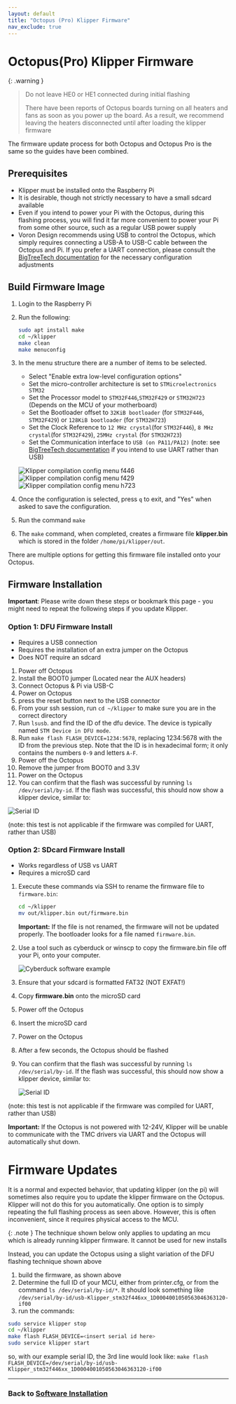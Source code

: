 ```yaml
---
layout: default
title: "Octopus (Pro) Klipper Firmware"
nav_exclude: true
---
```


# Octopus(Pro) Klipper Firmware

{: .warning }
>Do not leave HE0 or HE1 connected during initial flashing
>
>There have been reports of Octopus boards turning on all heaters and fans as soon as you power up the board.  As a result, we recommend leaving the heaters disconnected until after loading the klipper firmware

The firmware update process for both Octopus and Octopus Pro is the same so the guides have been combined.

## Prerequisites

* Klipper must be installed onto the Raspberry Pi
* It is desirable, though not strictly necessary to have a small sdcard available
* Even if you intend to power your Pi with the Octopus, during this flashing process, you will find it far more convenient to power your Pi from some other source, such as a regular USB power supply
* Voron Design recommends using USB to control the Octopus, which simply requires connecting a USB-A to USB-C cable between the Octopus and Pi.  If you prefer a UART connection, please consult the [BigTreeTech documentation](https://github.com/bigtreetech/BIGTREETECH-OCTOPUS-V1.0/tree/master/Octopus%20works%20on%20Voron%20v2.4/Firmware/Klipper) for the necessary configuration adjustments

## Build Firmware Image

1. Login to the Raspberry Pi
2. Run the following:

   ```bash
   sudo apt install make
   cd ~/klipper
   make clean
   make menuconfig
   ```

3. In the menu structure there are a number of items to be selected.

    * Select "Enable extra low-level configuration options"
    * Set the micro-controller architecture is set to `STMicroelectronics STM32`
    * Set the Processor model to `STM32F446`,`STM32F429` or `STM32H723` (Depends on the MCU of your motherboard)
    * Set the Bootloader offset to `32KiB bootloader` (for `STM32F446`, `STM32F429`) or `128KiB bootloader` (for `STM32H723`)
    * Set the Clock Reference to `12 MHz crystal`(for `STM32F446`), `8 MHz crystal`(for `STM32F429`), `25MHz crystal` (for `STM32H723`)
    * Set the Communication interface to `USB (on PA11/PA12)`  (note: see [BigTreeTech documentation](https://github.com/bigtreetech/BIGTREETECH-OCTOPUS-V1.0/tree/master/Octopus%20works%20on%20Voron%20v2.4/Firmware/Klipper) if you intend to use UART rather than USB)

    ![Klipper compilation config menu f446](./images/octopus_f446_klipper_menuconfig.png)
    ![Klipper compilation config menu f429](./images/octopus_f429_klipper_menuconfig.png)
    ![Klipper compilation config menu h723](./images/octopus_h723_klipper_menuconfig.png)

4. Once the configuration is selected, press `q` to exit, and "Yes" when asked to save the configuration.
5. Run the command `make`
6. The `make` command, when completed, creates a firmware file **klipper.bin** which is stored in the folder `/home/pi/klipper/out`.

There are multiple options for getting this firmware file installed onto your Octopus.

## Firmware Installation

**Important**: Please write down these steps or bookmark this page - you might need to repeat the following steps if you update Klipper.

### Option 1: DFU Firmware Install

* Requires a USB connection
* Requires the installation of an extra jumper on the Octopus
* Does NOT require an sdcard

1. Power off Octopus
2. Install the BOOT0 jumper (Located near the AUX headers)
3. Connect Octopus & Pi via USB-C
4. Power on Octopus
5. press the reset button next to the USB connector
6. From your ssh session, run `cd ~/klipper` to make sure you are in the correct directory
7. Run `lsusb`. and find the ID of the dfu device. The device is typically named `STM Device in DFU mode`.
8. Run `make flash FLASH_DEVICE=1234:5678`, replacing 1234:5678 with the ID from the previous step. Note that the ID is in hexadecimal form; it only contains the numbers `0-9` and letters `A-F`.
9. Power off the Octopus
10. Remove the jumper from BOOT0 and 3.3V
11. Power on the Octopus
12. You can confirm that the flash was successful by running `ls /dev/serial/by-id`. If the flash was successful, this should now show a klipper device, similar to:

   ![Serial ID](./images/stm32f446_id.png)

   (note: this test is not applicable if the firmware was compiled for UART, rather than USB)


### Option 2: SDcard Firmware Install

* Works regardless of USB vs UART
* Requires a microSD card

1. Execute these commands via SSH to rename the firmware file to `firmware.bin`:

   ```bash
   cd ~/klipper
   mv out/klipper.bin out/firmware.bin
   ```

   **Important:** If the file is not renamed, the firmware will not be updated properly. The bootloader looks for a file named `firmware.bin`.

2. Use a tool such as cyberduck or winscp to copy the firmware.bin file off your Pi, onto your computer.

   ![Cyberduck software example](./images/cyberduck_example.png)

3. Ensure that your sdcard is formatted FAT32  (NOT EXFAT!)
4. Copy **firmware.bin** onto the microSD card
5. Power off the Octopus
6. Insert the microSD card
7. Power on the Octopus
8. After a few seconds, the Octopus should be flashed
9. You can confirm that the flash was successful by running `ls /dev/serial/by-id`.  If the flash was successful, this should now show a klipper device, similar to:

   ![Serial ID](./images/stm32f446_id.png)

(note: this test is not applicable if the firmware was compiled for UART, rather than USB)

**Important:** If the Octopus is not powered with 12-24V, Klipper will be unable to communicate with the TMC drivers via UART and the Octopus will automatically shut down.


# Firmware Updates
It is a normal and expected behavior, that updating klipper (on the pi) will sometimes also require you to update the klipper firmware on the Octopus. Klipper will not do this for you automatically.  One option is to simply repeating the full flashing process as seen above.  However, this is often inconvenient, since it requires physical access to the MCU.

{: .note }
The technique shown below only applies to updating an mcu which is already running klipper firmware.  It cannot be used for new installs

Instead, you can update the Octopus using a slight variation of the  DFU flashing technique shown above

1. build the firmware, as shown above
2. Determine the full ID of your MCU, either from printer.cfg, or from the command `ls /dev/serial/by-id/*`.  It should look something like `/dev/serial/by-id/usb-Klipper_stm32f446xx_1D0004001050563046363120-if00`
3. run  the commands:
```bash
sudo service klipper stop
cd ~/klipper
make flash FLASH_DEVICE=<insert serial id here>
sudo service klipper start
```
so, with our example serial ID, the 3rd line would look like: `make flash FLASH_DEVICE=/dev/serial/by-id/usb-Klipper_stm32f446xx_1D0004001050563046363120-if00`

---

### Back to [Software Installation](./index.md#klipper-octoprint-configuration)
